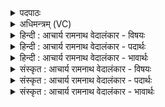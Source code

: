 <details><summary>पदपाठः</summary>

त्व꣢म्। अ꣣ग्ने। यज्ञा꣡ना꣢म्। हो꣡ता꣢꣯। वि꣡श्वे꣢꣯षाम्। हि꣡तः꣢। दे꣣वे꣡भिः꣢। मा꣡नु꣢꣯षे। ज꣡ने꣢꣯। १४७४।
</details>

<details><summary>अधिमन्त्रम् (VC)</summary>

- अग्निः
- भरद्वाजो बार्हस्पत्यः
- वर्धमाना गायत्री
- षड्जः
</details>

<details><summary>हिन्दी : आचार्य रामनाथ वेदालंकार - विषयः</summary>

प्रथम ऋचा की व्याख्या पूर्वार्चिक में २ क्रमाङ्क पर परमात्मा और सूर्य के विषय में की जा चुकी है। यहाँ परमेश्वर के गुण-कर्मों का वर्णन करते हैं।
</details>

<details><summary>हिन्दी : आचार्य रामनाथ वेदालंकार - पदार्थः</summary>

पदार्थान्वयभाषाः -  हे(अग्ने)अग्रनेता,ज्ञानी,सर्वान्तर्यामी,तेजस्वी,पापों को दग्ध करनेवाले परमेश्वर! (त्वम्)सर्वोपकारी आप(यज्ञानाम्)देवपूजा,सङ्गतिकरण,दान रूप व्यवहारों के(होता)दाता हो और(विश्वेषाम्)सबके(हितः)हितकर्ता हो। साथ ही(मानुषे जने)मानव-समाज में(देवेभिः)सदाचारी विद्वानों द्वारा[उपासना किये जाते हो]॥१॥
</details>

<details><summary>हिन्दी : आचार्य रामनाथ वेदालंकार - भावार्थः</summary>

भावार्थभाषाः -  जगदीश्वर हमारा पिता होकर हमें सब व्यवहार सिखाता है,न्यायकारी और दयालु होकर सबका हित करता है,इस कारण सब लोगों को उसकी पूजा करनी चाहिए ॥१॥
</details>

<details><summary>संस्कृत : आचार्य रामनाथ वेदालंकार - विषयः</summary>

तत्र प्रथमा ऋक् पूर्वार्चिके २ क्रमाङ्के परमात्मसूर्ययोर्विषये व्याख्याता। अत्र परमेश्वरस्य गुणकर्माणि वर्णयति।
</details>

<details><summary>संस्कृत : आचार्य रामनाथ वेदालंकार - पदार्थः</summary>

पदार्थान्वयभाषाः -  हे(अग्ने)अग्रणीर्ज्ञानवन् सर्वान्तर्यामिन् तेजोमय कल्मषदाहक परमेश्वर! (त्वम्)सर्वोपकर्त्ता(यज्ञानाम्)देवपूजासंगतिकरणदानरूपाणां व्यवहाराणाम्(होता)असि, (विश्वेषाम्)सर्वेषाम्(हितः)हितकारी च वर्तसे। अपि च, (मानुषे जने)मानवे समाजे, (देवेभिः)सदाचारिभिः विद्वद्भिः उपास्यसे इति शेषः ॥१॥२
</details>

<details><summary>संस्कृत : आचार्य रामनाथ वेदालंकार - भावार्थः</summary>

भावार्थभाषाः -  जगदीश्वरोऽस्माकं पिता भूत्वाऽस्मान् सर्वान् व्यवहारान् शिक्षयति,न्यायकारी दयालुश्च स सर्वेषां हितकर्ताऽस्तीति कृत्वा सर्वैर्जनैः पूजनीयः ॥१॥
</details>